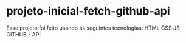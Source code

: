 # projeto-inicial-fetch-github-api
Esse projeto foi feito usando as seguintes tecnologias:
HTML
CSS
JS
GITHUB - API